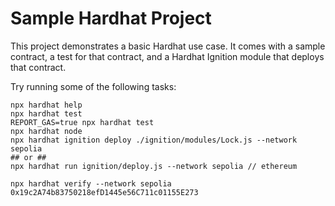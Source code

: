 # Sample Hardhat Project

This project demonstrates a basic Hardhat use case. It comes with a sample contract, a test for that contract, and a Hardhat Ignition module that deploys that contract.

Try running some of the following tasks:

```shell
npx hardhat help
npx hardhat test
REPORT_GAS=true npx hardhat test
npx hardhat node
npx hardhat ignition deploy ./ignition/modules/Lock.js --network sepolia 
## or ##
npx hardhat run ignition/deploy.js --network sepolia // ethereum

npx hardhat verify --network sepolia 0x19c2A74b83750218efD1445e56C711c01155E273
```
